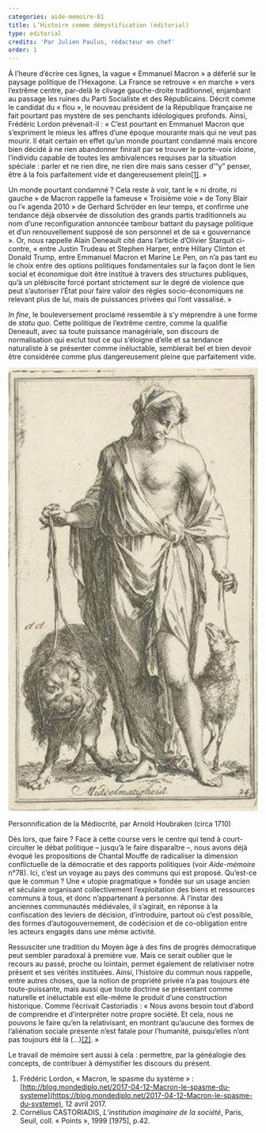 ```yaml
---
categories: aide-memoire-81
title: L’Histoire comme démystification (éditorial)
type: editorial
credits: 'Par Julien Paulus, rédacteur en chef'
order: 1
---
```

À l’heure d’écrire ces lignes, la vague « Emmanuel Macron » a déferlé sur le paysage politique de l’Hexagone. La France se retrouve « en marche » vers l’extrême centre, par-delà le clivage gauche-droite traditionnel, enjambant au passage les ruines du Parti Socialiste et des Républicains. Décrit comme le candidat du « flou », le nouveau président de la République française ne fait pourtant pas mystère de ses penchants idéologiques profonds. Ainsi, Frédéric Lordon prévenait-il : « C’est pourtant en Emmanuel Macron que s’expriment le mieux les affres d’une époque mourante mais qui ne veut pas mourir. Il était certain en effet qu’un monde pourtant condamné mais encore bien décidé à ne rien abandonner finirait par se trouver le porte-voix idoine, l’individu capable de toutes les ambivalences requises par la situation spéciale : parler et ne rien dire, ne rien dire mais sans cesser d’“y” penser, être à la fois parfaitement vide et dangereusement plein[[1]](#footnote-1). »

Un monde pourtant condamné ? Cela reste à voir, tant le « ni droite, ni gauche » de Macron rappelle la fameuse « Troisième voie » de Tony Blair ou l’« agenda 2010 » de Gerhard Schröder en leur temps, et confirme une tendance déjà observée de dissolution des grands partis traditionnels au nom d’une reconfiguration annoncée tambour battant du paysage politique et d’un renouvellement supposé de son personnel et de sa « gouvernance ». Or, nous rappelle Alain Deneault cité dans l’article d’Olivier Starquit ci-contre, « entre Justin Trudeau et Stephen Harper, entre Hillary Clinton et Donald Trump, entre Emmanuel Macron et Marine Le Pen, on n’a pas tant eu le choix entre des options politiques fondamentales sur la façon dont le lien social et économique doit être institué à travers des structures publiques, qu’à un plébiscite forcé portant strictement sur le degré de violence que peut s’autoriser l’État pour faire valoir des règles socio-économiques ne relevant plus de lui, mais de puissances privées qui l’ont vassalisé. »

_In fine_, le bouleversement proclamé ressemble à s’y méprendre à une forme de _statu quo_. Cette politique de l’extrême centre, comme la qualifie Deneault, avec sa toute puissance managériale, son discours de normalisation qui exclut tout ce qui s’éloigne d’elle et sa tendance naturaliste à se présenter comme inéluctable, semblerait bel et bien devoir être considérée comme plus dangereusement pleine que parfaitement vide.



![Personnification de la Médiocrité, par Arnold Houbraken (circa 1710)](/assets/uploads/am-81-mediocrite.jpg)

<span class="img-copyright"> Personnification de la Médiocrité, par Arnold Houbraken (circa 1710) </span>


Dès lors, que faire ? Face à cette course vers le centre qui tend à court-circuiter le débat politique – jusqu’à le faire disparaître –, nous avons déjà évoqué les propositions de Chantal Mouffe de radicaliser la dimension conflictuelle de la démocratie et des rapports politiques (voir _Aide-mémoire_ n°78). Ici, c’est un voyage au pays des communs qui est proposé. Qu’est-ce que le commun ? Une « utopie pragmatique » fondée sur un usage ancien et séculaire organisant collectivement l’exploitation des biens et ressources communs à tous, et donc n’appartenant à personne. À l’instar des anciennes communautés médiévales, il s’agirait, en réponse à la confiscation des leviers de décision, d’introduire, partout où c’est possible, des formes d’autogouvernement, de codécision et de co-obligation entre les acteurs engagés dans une même activité.

Ressusciter une tradition du Moyen âge à des fins de progrès démocratique peut sembler paradoxal à première vue. Mais ce serait oublier que le recours au passé, proche ou lointain, permet également de relativiser notre présent et ses vérités instituées. Ainsi, l’histoire du commun nous rappelle, entre autres choses, que la notion de propriété privée n’a pas toujours été toute-puissante, mais aussi que toute doctrine se présentant comme naturelle et inéluctable est elle-même le produit d’une construction historique. Comme l’écrivait Castoriadis : « Nous avons besoin tout d’abord de comprendre et d’interpréter notre propre société. Et cela, nous ne pouvons le faire qu’en la relativisant, en montrant qu’aucune des formes de l’aliénation sociale présente n’est fatale pour l’humanité, puisqu’elles n’ont pas toujours été là (…)[[2]](#footnote-2). »  

Le travail de mémoire sert aussi à cela : permettre, par la généalogie des concepts, de contribuer à démystifier les discours du présent.



 



1. Frédéric Lordon, « Macron, le spasme du système » : [http://blog.mondediplo.net/2017-04-12-Macron-le-spasme-du-systeme](https://blog.mondediplo.net/2017-04-12-Macron-le-spasme-du-systeme), 12 avril 2017.
2. Cornélius CASTORIADIS, _L’institution imaginaire de la société_, Paris, Seuil, coll. « Points », 1999 \[1975], p.42.
